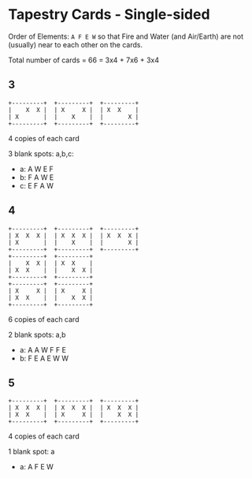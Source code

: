 # Tapestry Cards - Single-sided

Order of Elements: `A F E W`
so that Fire and Water (and Air/Earth) are not (usually) near to each other
on the cards.

Total number of cards = 66 = 3x4 + 7x6 + 3x4

## 3

```
+---------+  +---------+  +---------+
|    X  X |  | X     X |  | X  X    |
| X       |  |    X    |  |       X |
+---------+  +---------+  +---------+
```
4 copies of each card

3 blank spots: a,b,c:

* a:  A  W  E  F
* b:  F  A  W  E
* c:  E  F  A  W

## 4

```
+---------+  +---------+  +---------+
| X  X  X |  | X  X  X |  | X  X  X |
| X       |  |    X    |  |       X |
+---------+  +---------+  +---------+
+---------+  +---------+
|    X  X |  | X  X    |
| X  X    |  |    X  X |
+---------+  +---------+
+---------+  +---------+
| X     X |  | X     X |
| X  X    |  |    X  X |
+---------+  +---------+
```

6 copies of each card

2 blank spots: a,b

* a:  A  A  W  F  F  E
* b:  F  E  A  E  W  W

## 5

```
+---------+  +---------+  +---------+
| X  X  X |  | X  X  X |  | X  X  X |
| X  X    |  | X     X |  |    X  X |
+---------+  +---------+  +---------+
```

4 copies of each card

1 blank spot: a

* a:  A  F  E  W

